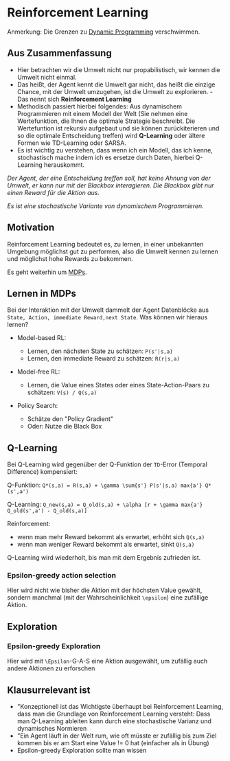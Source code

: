 # Reinforcement Learning

Anmerkung: Die Grenzen zu [Dynamic Programming](Dynamic.md) verschwimmen.

## Aus Zusammenfassung
- Hier betrachten wir die Umwelt nicht nur propabilistisch, wir kennen die Umwelt nicht einmal.
- Das heißt, der Agent kennt die Umwelt gar nicht, das heißt die einzige Chance, mit der Umwelt umzugehen, ist die Umwelt zu explorieren. - Das nennt sich **Reinforcement Learning**
- Methodisch passiert hierbei folgendes: Aus dynamischem Programmieren mit einem Modell der Welt (Sie nehmen eine Wertefunktion, die Ihnen die optimale Strategie beschreibt. Die Wertefuntion ist rekursiv aufgebaut und sie können zurückiterieren und so die optimale Entscheidung treffen) wird **Q-Learning** oder ältere Formen wie TD-Learning oder SARSA.
- Es ist wichtig zu verstehen, dass wenn ich ein Modell, das ich kenne, stochastisch mache indem ich es ersetze durch Daten, hierbei Q-Learning herauskommt.

*Der Agent, der eine Entscheidung treffen soll, hat keine Ahnung von der Umwelt, er kann nur mit der Blackbox interagieren. Die Blackbox gibt nur einen Reward für die Aktion aus.*

*Es ist eine stochastische Variante von dynamischem Programmieren.*

## Motivation

Reinforcement Learning bedeutet es, zu lernen, in einer unbekannten Umgebung möglichst gut zu performen, also die Umwelt kennen zu lernen und möglichst hohe Rewards zu bekommen.

Es geht weiterhin um [MDPs](Dynamic.md#Markov-Entscheidungsprozesse).

## Lernen in MDPs

Bei der Interaktion mit der Umwelt dammelt der Agent Datenblöcke aus `State, Action, immediate Reward,next State`.
Was können wir hieraus lernen?

- Model-based RL:
  - Lernen, den nächsten State zu schätzen: `P(s'|s,a)`
  - Lernen, den immediate Reward zu schätzen: `R(r|s,a)`

- Model-free RL:
  - Lernen, die Value eines States oder eines State-Action-Paars zu schätzen: `V(s) / Q(s,a)`

- Policy Search:
  - Schätze den "Policy Gradient"
  - Oder: Nutze die Black Box

## Q-Learning

Bei Q-Learning wird gegenüber der Q-Funktion der `TD`-Error (Temporal Difference) kompensiert:

Q-Funktion: `Q*(s,a) = R(s,a) + \gamma \sum{s'} P(s'|s,a) max{a'} Q*(s',a')`

Q-Learning: `Q_new(s,a) = Q_old(s,a) + \alpha [r + \gamma max{a'} Q_old(s',a') - Q_old(s,a)]`

Reinforcement:

- wenn man mehr Reward bekommt als erwartet, erhöht sich `Q(s,a)`
- wenn man weniger Reward bekommt als erwartet, sinkt `Q(s,a)`

Q-Learning wird wiederholt, bis man mit dem Ergebnis zufrieden ist.

### Epsilon-greedy action selection

Hier wird nicht wie bisher die Aktion mit der höchsten Value gewählt, sondern manchmal (mit der Wahrscheinlichkeit `\epsilon`) eine zufällige Aktion.

## Exploration

### Epsilon-greedy Exploration

Hier wird mit `\Epsilon`-G-A-S eine Aktion ausgewählt, um zufällig auch andere Aktionen zu erforschen 

## Klausurrelevant ist

- "Konzeptionell ist das Wichtigste überhaupt bei Reinforcement Learning, dass man die Grundlage von Reinforcement Learning versteht: Dass man Q-Learning ableiten kann durch eine stochastische Varianz und dynamisches Normieren
- "Ein Agent läuft in der Welt rum, wie oft müsste er zufällig bis zum Ziel kommen bis er am Start eine Value != 0 hat (einfacher als in Übung)
- Epsilon-greedy Exploration sollte man wissen
